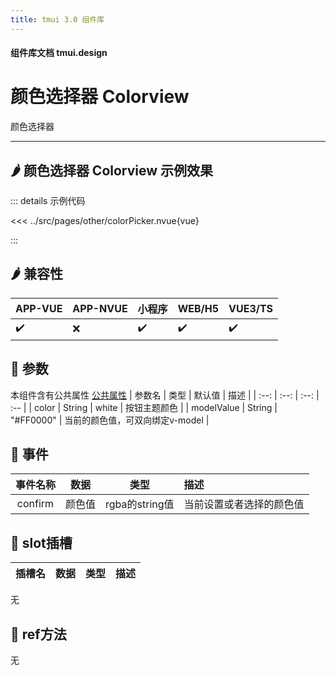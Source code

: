 ```yaml
---
title: tmui 3.0 组件库
---
```


<script setup>
import webview from '../components/mobileWebview.vue'
</script>

#### 组件库文档 tmui.design

# 颜色选择器 Colorview
颜色选择器

---

## :hot_pepper: 颜色选择器 Colorview 示例效果

<webview url="https://tmui.design/h5/#/pages/other/colorPicker"></webview>

::: details 示例代码

<<< ../src/pages/other/colorPicker.nvue{vue}

:::


## :hot_pepper: 兼容性

| APP-VUE | APP-NVUE | 小程序 | WEB/H5 | VUE3/TS |
| --- | --- | --- | --- | --- |
| :heavy_check_mark: | :x: | :heavy_check_mark: | :heavy_check_mark: | :heavy_check_mark: |

## :seedling: 参数
本组件含有公共属性 [公共属性](/spec/组件公共样式.html)
| 参数名 | 类型 | 默认值 | 描述 |
| :--: | :--: | :--: | :-- |
| color | String | white | 按钮主题颜色 |
| modelValue | String | "#FF0000" | 当前的颜色值，可双向绑定v-model |


## :rose: 事件
| 事件名称 | 数据 | 类型 | 描述 |
| :--: | :--: | :--: | :-- |
| confirm | 颜色值 | rgba的string值 | 当前设置或者选择的颜色值 |

## :corn: slot插槽
| 插槽名 | 数据 | 类型 | 描述 |
| :--: | :--: | :--: | :-- |

无

## :green_salad: ref方法
无

